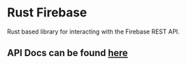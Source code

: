 # Rust Firebase
Rust based library for interacting with the Firebase REST API.

## API Docs can be found [here](http://icanteden.com/rust-firebase/firebase/)
